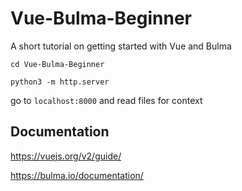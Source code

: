 # Vue-Bulma-Beginner
A short tutorial on getting started with Vue and Bulma

`cd Vue-Bulma-Beginner`

`python3 -m http.server`

go to `localhost:8000` and read files for context

## Documentation
https://vuejs.org/v2/guide/

https://bulma.io/documentation/
